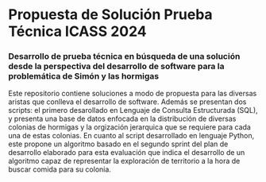 # Propuesta de Solución Prueba Técnica ICASS 2024

### Desarrollo de prueba técnica en búsqueda de una solución desde la perspectiva del desarrollo de software para la problemática de Simón y las hormigas

Este repositorio contiene soluciones a modo de propuesta para las diversas aristas que conlleva el desarrollo de software. Además se presentan dos scripts: el primero desarollado en Lenguaje de Consulta Estructurada (SQL), y presenta una base de datos enfocada en la distribución de diversas colonias de hormigas y la orgización jerarquica que se requiere para cada una de estas colonias. En cuanto al script desarrollado en lenguaje Python, este propone un algoritmo basado en el segundo sprint del plan de desarrollo elaborado para esta evaluación que indica el desarrollo de un algoritmo capaz de representar la exploración de territorio a la hora de buscar comida para su colonia.






